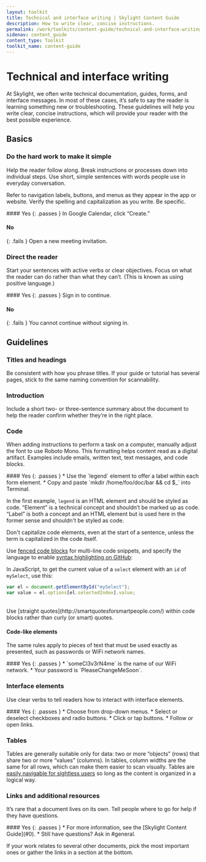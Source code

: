 ```yaml
---
layout: toolkit
title: Technical and interface writing | Skylight Content Guide
description: How to write clear, concise instructions.
permalink: /work/toolkits/content-guide/technical-and-interface-writing/
sidenav: content_guide
content_type: Toolkit
toolkit_name: content-guide
---
```


# Technical and interface writing

At Skylight, we often write technical documentation, guides, forms, and interface messages. In most of these cases, it’s safe to say the reader is learning something new or troubleshooting. These guidelines will help you write clear, concise instructions, which will provide your reader with the best possible experience.

## Basics

### Do the hard work to make it simple

Help the reader follow along. Break instructions or processes down into individual steps. Use short, simple sentences with words people use in everyday conversation.

Refer to navigation labels, buttons, and menus as they appear in the app or website. Verify the spelling and capitalization as you write. Be specific.

<div class="example" markdown="1">
#### Yes
{: .passes }
In Google Calendar, click “Create.”

#### No
{: .fails }
Open a new meeting invitation.
</div>

### Direct the reader

Start your sentences with active verbs or clear objectives. Focus on what the reader can do rather than what they can’t. (This is known as using positive language.)

<div class="example" markdown="1">
#### Yes
{: .passes }
Sign in to continue.

#### No
{: .fails }
You cannot continue without signing in.
</div>

## Guidelines

### Titles and headings

Be consistent with how you phrase titles. If your guide or tutorial has several pages, stick to the same naming convention for scannability.

### Introduction

Include a short two- or three-sentence summary about the document to help the reader confirm whether they’re in the right place.

### Code

When adding instructions to perform a task on a computer, manually adjust the font to use Roboto Mono. This formatting helps content read as a digital artifact. Examples include emails, written text, text messages, and code blocks.

<div class="example" markdown="1">
#### Yes
{: .passes }
* Use the `legend` element to offer a label within each form element.
* Copy and paste `mkdir /home/foo/doc/bar && cd $_` into Terminal.
</div>

In the first example, `legend` is an HTML element and should be styled as code. “Element” is a technical concept and shouldn’t be marked up as code. “Label” is both a concept and an HTML element but is used here in the former sense and shouldn't be styled as code.

Don't capitalize code elements, even at the start of a sentence, unless the term is capitalized in the code itself.

Use [fenced code blocks](https://help.github.com/articles/creating-and-highlighting-code-blocks/) for multi-line code snippets, and specify the language to enable [syntax highlighting on GitHub](https://help.github.com/articles/creating-and-highlighting-code-blocks/#syntax-highlighting):

In JavaScript, to get the current value of a `select` element with an `id` of `mySelect`, use this:

```js
var el = document.getElementById("mySelect");
var value = el.options[el.selectedIndex].value;
```

<br>
Use [straight quotes](http://smartquotesforsmartpeople.com/) within code blocks rather than curly (or smart) quotes.

#### Code-like elements

The same rules apply to pieces of text that must be used exactly as presented, such as passwords or WiFi network names.

<div class="example" markdown="1">
#### Yes
{: .passes }
* `someCl3v3rN4me` is the name of our WiFi network.
* Your password is `PleaseChangeMeSoon`.
</div>

### Interface elements

Use clear verbs to tell readers how to interact with interface elements.

<div class="example" markdown="1">
#### Yes
{: .passes }
* Choose from drop-down menus.
* Select or deselect checkboxes and radio buttons.
* Click or tap buttons.
* Follow or open links.
</div>

### Tables

Tables are generally suitable only for data: two or more “objects” (rows) that share two or more “values” (columns). In tables, column widths are the same for all rows, which can make them easier to scan visually. Tables are [easily navigable for sightless users](http://webaim.org/techniques/tables/) so long as the content is organized in a logical way.

### Links and additional resources

It’s rare that a document lives on its own. Tell people where to go for help if they have questions.

<div class="example" markdown="1">
#### Yes
{: .passes }
* For more information, see the [Skylight Content Guide](#0).
* Still have questions? Ask in #general.
</div>

If your work relates to several other documents, pick the most important ones or gather the links in a section at the bottom.

